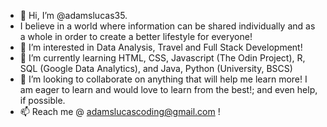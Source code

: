 - 👋 Hi, I’m @adamslucas35.
- I believe in a world where information can be shared individually and as a whole in order to create a better lifestyle for everyone!
- 👀 I’m interested in Data Analysis, Travel and Full Stack Development!
- 🌱 I’m currently learning HTML, CSS, Javascript (The Odin Project), R, SQL (Google Data Analytics), and Java, Python (University, BSCS)
- 💞️ I’m looking to collaborate on anything that will help me learn more! I am eager to learn and would love to learn from the best!; and even help, if possible. 
- 📫 Reach me @ adamslucascoding@gmail.com !

<!---
adamslucas35/adamslucas35 is a ✨ special ✨ repository because its `README.md` (this file) appears on your GitHub profile.
You can click the Preview link to take a look at your changes.
--->
